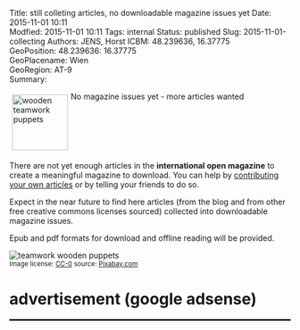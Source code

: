 Title: still colleting articles, no downloadable magazine issues yet
Date: 2015-11-01 10:11   
Modfied: 2015-11-01 10:11
Tags:  internal 
Status: published 
Slug: 2015-11-01-collecting
Authors: JENS, Horst 
ICBM: 48.239636, 16.37775               
GeoPosition: 48.239636: 16.37775        
GeoPlacename:  Wien                         
GeoRegion:  AT-9                            
Summary: <div style="float: left; padding:5px"><img src="/images/woodenpuppets.jpg" width="100" alt="wooden teamwork puppets" title="cc-0 by https://pixabay.com/en/articulated-male-meeting-together-818202/#"></div>No magazine issues yet - more articles wanted<div style="clear:both;"></div>

There are not yet enough articles in the **international open magazine** to create a meaningful magazine to download. You can help by [contributing your own articles](/pages/contribute.html) or by telling your friends to do so.

Expect in the near future to find here articles (from the blog and from other free creative commons licenses sourced) collected into downloadable magazine issues. 

Epub and pdf formats for download and offline reading will be provided. 

<img src="/images/woodenpuppets.jpg" alt="teamwork wooden puppets"><br>
<small>Image license: <a href="https://creativecommons.org/publicdomain/zero/1.0/deed.en">CC-0</a> source: <a href="https://pixabay.com/en/articulated-male-meeting-together-818202/#">Pixabay.com</a></small>









 
# advertisement (google adsense) 

<hr style="height: 3px;">

<script async src="//pagead2.googlesyndication.com/pagead/js/adsbygoogle.js"></script>
<!-- intopenmag-unten -->
<ins class="adsbygoogle"
     style="display:inline-block;width:728px;height:90px"
     data-ad-client="ca-pub-3535173094498375"
     data-ad-slot="7210184316"></ins>
<script>
(adsbygoogle = window.adsbygoogle || []).push({});
</script>

